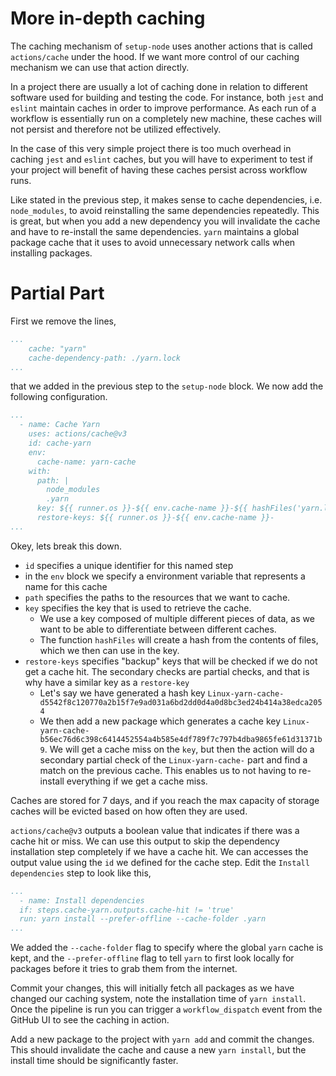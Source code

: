 # More in-depth caching

The caching mechanism of `setup-node` uses another actions that is called `actions/cache` under the hood. If we want more control of our caching mechanism we can use that action directly.

In a project there are usually a lot of caching done in relation to different software used for building and testing the code. For instance, both `jest` and `eslint` maintain caches in order to improve performance. As each run of a workflow is essentially run on a completely new machine, these caches will not persist and therefore not be utilized effectively.

In the case of this very simple project there is too much overhead in caching `jest` and `eslint` caches, but you will have to experiment to test if your project will benefit of having these caches persist across workflow runs.

Like stated in the previous step, it makes sense to cache dependencies, i.e. `node_modules`, to avoid reinstalling the same dependencies repeatedly. This is great, but when you add a new dependency you will invalidate the cache and have to re-install the same dependencies. `yarn` maintains a global package cache that it uses to avoid unnecessary network calls when installing packages.

# Partial Part

First we remove the lines,

```yaml
...
    cache: "yarn"
    cache-dependency-path: ./yarn.lock
...
```

that we added in the previous step to the `setup-node` block. We now add the following configuration.

```yaml
...
  - name: Cache Yarn
    uses: actions/cache@v3
    id: cache-yarn
    env:
      cache-name: yarn-cache
    with:
      path: |
        node_modules
        .yarn
      key: ${{ runner.os }}-${{ env.cache-name }}-${{ hashFiles('yarn.lock') }}
      restore-keys: ${{ runner.os }}-${{ env.cache-name }}-
...
```

Okey, lets break this down.

- `id` specifies a unique identifier for this named step
- in the `env` block we specify a environment variable that represents a name for this cache
- `path` specifies the paths to the resources that we want to cache.
- `key` specifies the key that is used to retrieve the cache.
  - We use a key composed of multiple different pieces of data, as we want to be able to differentiate between different caches.
  - The function `hashFiles` will create a hash from the contents of files, which we then can use in the key.
- `restore-keys` specifies "backup" keys that will be checked if we do not get a cache hit. The secondary checks are partial checks, and that is why have a similar key as a `restore-key`
  - Let's say we have generated a hash key `Linux-yarn-cache-d5542f8c120770a2b15f7e9ad031a6bd2dd0d4a0d8bc3ed24b414a38edca2054`
  - We then add a new package which generates a cache key `Linux-yarn-cache-b56ec76d6c398c6414452554a4b585e4df789f7c797b4dba9865fe61d31371b9`. We will get a cache miss on the `key`, but then the action will do a secondary partial check of the `Linux-yarn-cache-` part and find a match on the previous cache. This enables us to not having to re-install everything if we get a cache miss.

Caches are stored for 7 days, and if you reach the max capacity of storage caches will be evicted based on how often they are used.


`actions/cache@v3` outputs a boolean value that indicates if there was a cache hit or miss. We can use this output to skip the dependency installation step completely if we have a cache hit. We can accesses the output value using the `id` we defined for the cache step. Edit the `Install dependencies` step to look like this,


```yaml
...
  - name: Install dependencies
  if: steps.cache-yarn.outputs.cache-hit != 'true'
  run: yarn install --prefer-offline --cache-folder .yarn
...
```

We added the `--cache-folder` flag to specify where the global `yarn` cache is kept, and the `--prefer-offline` flag to tell `yarn` to first look locally for packages before it tries to grab them from the internet.


Commit your changes, this will initially fetch all packages as we have changed our caching system, note the installation time of `yarn install`. Once the pipeline is run you can trigger a `workflow_dispatch` event from the GitHub UI to see the caching in action. 

Add a new package to the project with `yarn add` and commit the changes. This should invalidate the cache and cause a new `yarn install`, but the install time should be significantly faster.
